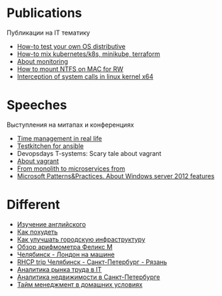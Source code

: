 # Publications

Публикации на IT тематику

* [How-to test your own OS distributive](https://habr.com/post/342216/)
* [How-to mix kubernetes/k8s, minikube, terraform](https://habr.com/post/340884/)
* [About monitoring](https://habr.com/post/339330/)
* [How to mount NTFS on MAC for RW](https://habr.com/post/246517/)
* [Interception of system calls in linux kernel x64](https://habr.com/post/110369)

# Speeches

Выступления на митапах и конференциях

* [Time management in real life](https://geek-picnic.me/saint-petersburg)
* [Testkitchen for ansible](https://www.meetup.com/DevOps-40/events/249933164/)
* Devopsdays T-systems: Scary tale about vagrant
* [About vagrant](https://www.meetup.com/St-Petersburg-Russia-HashiCorp-User-Group/events/247154437/)
* [From monolith to microservices from](http://dotnetconf.ru/materialy/monitoringandalerting)
* [Microsoft Patterns&Practices. About Windows server 2012 features](http://ineta.ru/MPPC/Meeting/2013-03-20-18-30)

# Different
* [Изучение английского](how-to-english.md)
* [Как похудеть](how-to-lose-weight.md)
* [Как улучшать городскую инфраструктуру](how-to-improve-your-town.md)
* [Обзор арифмометра Феликс М](https://habr.com/post/169629/)
* [Челябинск - Лондон на машине](http://autokadabra.ru/shouts/53220)
* [RHCP trip Челябинск - Санкт-Петербург - Рязань](http://autokadabra.ru/shouts/51038)
* [Аналитика рынка труда в IT](about-it.md)
* [Аналитика недвижимости в Санкт-Петербурге](about-aparts.md)
* [Тайм менеджмент в домашних условиях](tm.md)
